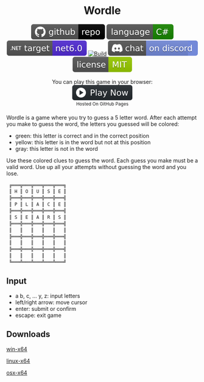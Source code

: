 <h1 align="center">
	Wordle
</h1>

<p align="center">
	<a href="https://github.com/dotnet/dotnet-console-games" alt="GitHub repo"><img alt="flat" src="../../.github/resources/github-repo-black.svg"></a>
	<a href="https://docs.microsoft.com/en-us/dotnet/csharp/" alt="GitHub repo"><img alt="Language C#" src="../../.github/resources/language-csharp.svg"></a>
	<a href="https://dotnet.microsoft.com/download"><img src="../../.github/resources/dotnet-badge.svg" title="Target Framework" alt="Target Framework"></a>
	<a href="https://github.com/dotnet/dotnet-console-games/actions"><img src="https://github.com/dotnet/dotnet-console-games/workflows/Wordle%20Build/badge.svg" title="Goto Build" alt="Build"></a>
	<a href="https://discord.gg/4XbQbwF" alt="Discord"><img src="../../.github/resources/discord-badge.svg" title="Go To Discord Server" alt="Discord"/></a>
	<a href="../../LICENSE" alt="license"><img src="../../.github/resources/license-MIT-green.svg" /></a>
</p>

<p align="center">
	You can play this game in your browser:
	<br />
	<a href="https://dotnet.github.io/dotnet-console-games/Wordle" alt="Play Now">
		<sub><img height="40"src="../../.github/resources/play-badge.svg" title="Play Now" alt="Play Now"/></sub>
	</a>
	<br />
	<sup>Hosted On GitHub Pages</sup>
</p>

Wordle is a game where you try to guess a 5 letter word. After each attempt you make to guess the word, the letters you guessed will be colored:

- green: this letter is correct and in the correct position
- yellow: this letter is in the word but not at this position
- gray: this letter is not in the word

Use these colored clues to guess the word. Each guess you make must be a valid word. Use up all your attempts without guessing the word and you lose.

```cs
 ╔═══╦═══╦═══╦═══╦═══╗
 ║ H ║ O ║ U ║ S ║ E ║
 ╠═══╬═══╬═══╬═══╬═══╣
 ║ P ║ L ║ A ║ C ║ E ║
 ╠═══╬═══╬═══╬═══╬═══╣
 ║ S ║ E ║ A ║ R ║ S ║
 ╠═══╬═══╬═══╬═══╬═══╣
 ║   ║   ║   ║   ║   ║
 ╠═══╬═══╬═══╬═══╬═══╣
 ║   ║   ║   ║   ║   ║
 ╠═══╬═══╬═══╬═══╬═══╣
 ║   ║   ║   ║   ║   ║
 ╚═══╩═══╩═══╩═══╩═══╝
```

## Input

 - a b, c, ... y, z: input letters
 - left/right arrow: move cursor
 - enter: submit or confirm
 - escape: exit game

## Downloads

[win-x64](https://github.com/dotnet/dotnet-console-games/raw/binaries/win-x64/Wordle.exe)

[linux-x64](https://github.com/dotnet/dotnet-console-games/raw/binaries/linux-x64/Wordle)

[osx-x64](https://github.com/dotnet/dotnet-console-games/raw/binaries/osx-x64/Wordle)
